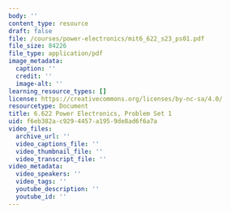 ```yaml
---
body: ''
content_type: resource
draft: false
file: /courses/power-electronics/mit6_622_s23_ps01.pdf
file_size: 84226
file_type: application/pdf
image_metadata:
  caption: ''
  credit: ''
  image-alt: ''
learning_resource_types: []
license: https://creativecommons.org/licenses/by-nc-sa/4.0/
resourcetype: Document
title: 6.622 Power Electronics, Problem Set 1
uid: f6eb382a-c929-4457-a195-9de8ad6f6a7a
video_files:
  archive_url: ''
  video_captions_file: ''
  video_thumbnail_file: ''
  video_transcript_file: ''
video_metadata:
  video_speakers: ''
  video_tags: ''
  youtube_description: ''
  youtube_id: ''
---
```


